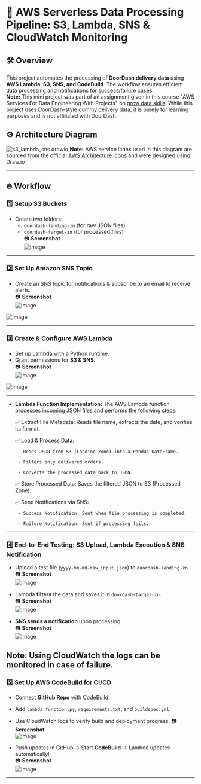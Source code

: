 # 🚀 AWS Serverless Data Processing Pipeline: S3, Lambda, SNS & CloudWatch Monitoring  

## 🛠 Overview  
This project automates the processing of **DoorDash delivery data** using **AWS Lambda, S3, SNS, and CodeBuild**. The workflow ensures efficient data processing and notifications for success/failure cases.  
**Note:**  This mini project was part of an assignment given in this course "AWS Services For Data Engineering With Projects" on [grow data skills](https://growdataskills.com/). While this project uses DoorDash-style dummy delivery data, it is purely for learning purposes and is not affiliated with DoorDash.


## ⚙️ Architecture Diagram  
![s3_lambda_sns drawio](https://github.com/user-attachments/assets/31a8b6d6-2634-4eb6-b9ac-1efa7a14716b)
**Note:** AWS service icons used in this diagram are sourced from the official [AWS Architecture Icons](https://aws.amazon.com/architecture/icons/) and were designed using Draw.io

---

## 🔥 **Workflow**  

### 1️⃣ **Setup S3 Buckets**
- Create two folders:
  - `doordash-landing-zn` (for raw JSON files)
  - `doordash-target-zn` (for processed files)  
📷 **Screenshot**  
![image](https://github.com/user-attachments/assets/d118e597-41e1-4e87-b28b-d8c13433932e)


---

### 2️⃣ **Set Up Amazon SNS Topic**
- Create an SNS topic for notifications & subscribe to an email to receive alerts.  
📷 **Screenshot**  
![image](https://github.com/user-attachments/assets/965b7a93-6058-4924-8331-6a7b3006701a)

![image](https://github.com/user-attachments/assets/d534535c-d41b-4456-8fa7-542994b511b3)


---

### 3️⃣ **Create & Configure AWS Lambda**
- Set up Lambda with a Python runtime.
- Grant permissions for **S3 & SNS**.  
📷 **Screenshot**  
![image](https://github.com/user-attachments/assets/c1a676f4-f954-41b7-bfab-27021f1db025)

![image](https://github.com/user-attachments/assets/d2e9624c-351f-418a-94f6-ce500a54e7ed)

  ---

- **Lambda Function Implementation:** The AWS Lambda function processes incoming JSON files and performs the following steps:

   ✅ Extract File Metadata: Reads file name, extracts the date, and verifies its format.
  
   ✅ Load & Process Data:

       - Reads JSON from S3 (Landing Zone) into a Pandas DataFrame.

       - Filters only delivered orders.

       - Converts the processed data back to JSON.
  
   ✅ Store Processed Data: Saves the filtered JSON to S3 (Processed Zone).
  
   ✅ Send Notifications via SNS:

       - Success Notification: Sent when file processing is completed.

       - Failure Notification: Sent if processing fails.
---

### 4️⃣ **End-to-End Testing: S3 Upload, Lambda Execution & SNS Notification**
- Upload a test file (`yyyy-mm-dd-raw_input.json`) to `doordash-landing-zn`.  
📷 **Screenshot**  
![image](https://github.com/user-attachments/assets/21ec683d-5177-4e05-a192-03165f8e4983)
 

- Lambda **filters** the data and saves it in `doordash-target-zn`.  
📷 **Screenshot**  
![image](https://github.com/user-attachments/assets/06d3c57a-f9e3-46b5-8552-345f81626436)


- **SNS sends a notification** upon processing.  
📷 **Screenshot**  
![image](https://github.com/user-attachments/assets/641639a7-0986-459a-b17e-a0819f033540)
 
Note: Using CloudWatch the logs can be monitored in case of failure.
---

### 5️⃣ **Set Up AWS CodeBuild for CI/CD**
- Connect **GitHub Repo** with CodeBuild.
- Add `lambda_function.py`, `requirements.txt`, and `buildspec.yml`.
- Use CloudWatch logs to verify build and deployment progress.
📷 **Screenshot**  
![image](https://github.com/user-attachments/assets/f1293288-0b9d-4572-8c99-5f6665edd99b)
 

- Push updates in GitHub → Start **CodeBuild** → Lambda updates automatically!  
📷 **Screenshot**  
![image](https://github.com/user-attachments/assets/08652e97-9a6b-4cf4-b146-e014c67ffe09)


---

